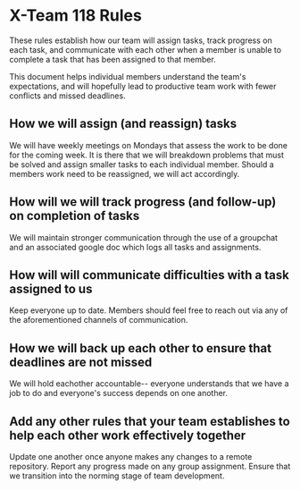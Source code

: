 # X-Team 118 Rules

These rules establish how our team will assign tasks,
track progress on each task, and communicate with each other 
when a member is unable to complete a task that has been assigned to that member.

This document helps individual members understand the team's expectations,
and will hopefully lead to productive team work with fewer conflicts
and missed deadlines.

## How we will assign (and reassign) tasks
We will have weekly meetings on Mondays that assess the work to be done for the coming week.
It is there that we will breakdown problems that must be solved and assign smaller tasks to each individual member.
Should a members work need to be reassigned, we will act accordingly.

## How will we will track progress (and follow-up) on completion of tasks
We will maintain stronger communication through the use of a groupchat and an associated google doc which logs all tasks and assignments.

## How will will communicate difficulties with a task assigned to us
Keep everyone up to date. Members should feel free to reach out via any of the aforementioned channels of communication.

## How we will back up each other to ensure that deadlines are not missed
We will hold eachother accountable-- everyone understands that we have a job to do and everyone's success depends on one another.

## Add any other rules that your team establishes to help each other work effectively together
Update one another once anyone makes any changes to a remote repository. Report any progress made on any group assignment.
Ensure that we transition into the norming stage of team development.


